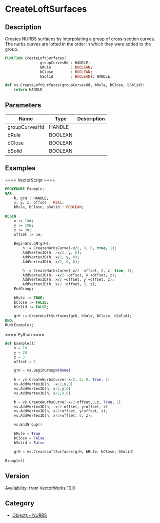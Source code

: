 # CreateLoftSurfaces

## Description
Creates NURBS surfaces by interpolating a group of cross-section curves.  The nurbs curves are lofted in the order in which they were added to the group.

```pascal
FUNCTION CreateLoftSurfaces(
				groupCurvesHd : HANDLE;
				bRule         : BOOLEAN;
				bClose        : BOOLEAN;
				bSolid        : BOOLEAN): HANDLE;
```

```python
def vs.CreateLoftSurfaces(groupCurvesHd, bRule, bClose, bSolid):
    return HANDLE
```

## Parameters
|Name|Type|Description|
|---|---|---|
|groupCurvesHd|HANDLE|   |
|bRule|BOOLEAN|   |
|bClose|BOOLEAN|   |
|bSolid|BOOLEAN|   |

## Examples
==== VectorScript ====
```pascal
PROCEDURE Example;
VAR
	h, grH : HANDLE;
	x, y, z, offset : REAL;
	bRule, bClose, bSolid : BOOLEAN;
	
BEGIN
	x := 10m;
	y := 20m;
	z := 3m;
	offset := 5m;
	
	BeginGroupN(grH);
		h := CreateNurbsCurve(-x/2, 0, 0, true, 1);
		AddVertex3D(h, -x/2, y, 0);
		AddVertex3D(h, x/2, y, 0);
		AddVertex3D(h, x/2, 0, 0);

		h := CreateNurbsCurve(-x/2 -offset, 0, z, true, 1);
		AddVertex3D(h, -x/2 -offset, y +offset, z);
		AddVertex3D(h, x/2 +offset, y +offset, z);
		AddVertex3D(h, x/2 +offset, 0, z);
	EndGroup;
	
	bRule := TRUE;
	bClose := FALSE;
	bSolid := FALSE;
	
	grH := CreateLoftSurfaces(grH, bRule, bClose, bSolid);
END;
RUN(Example);
```
==== Python ====
```python
def Example():
	x = 10
	y = 20
	z = 3
	offset = 5

	grH = vs.BeginGroupN(None)
	
	h = vs.CreateNurbsCurve(-x/2, 0, 0, True, 1)
	vs.AddVertex3D(h, -x/2,y,0)
	vs.AddVertex3D(h, x/2,y,0)
	vs.AddVertex3D(h, x/2,0,0)

	h = vs.CreateNurbsCurve(-x/2-offset,0,z, True, 1)
	vs.AddVertex3D(h, -x/2-offset, y+offset, z)
	vs.AddVertex3D(h, x/2+offset, y+offset, z);
	vs.AddVertex3D(h, x/2+offset, 0, z);

	vs.EndGroup()
	
	bRule = True
	bClose = False
	bSolid = False
	
	grH = vs.CreateLoftSurfaces(grH, bRule, bClose, bSolid)
	
Example()
```

## Version
Availability: from VectorWorks 10.0

## Category
* [Objects - NURBS](../Categories/Objects%20-%20NURBS.md)
